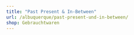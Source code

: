 ```yaml
---
title: "Past Present & In-Between"
url: /albuquerque/past-present-und-in-between/
shop: Gebrauchtwaren
---
```

